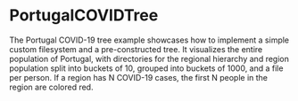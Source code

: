 # PortugalCOVIDTree

The Portugal COVID-19 tree example showcases how to implement a simple custom filesystem and a pre-constructed tree. It visualizes the entire population of Portugal, with directories for the regional hierarchy and region population split into buckets of 10, grouped into buckets of 1000, and a file per person. If a region has N COVID-19 cases, the first N people in the region are colored red.
